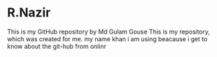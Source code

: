 # R.Nazir
This is my GitHub repository
by Md Gulam Gouse
This is my repository, which was created for me.
my name khan  i am using beacause i get to know about the git-hub from onlinr
